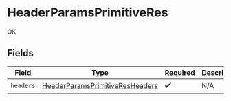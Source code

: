 # HeaderParamsPrimitiveRes

OK


## Fields

| Field                                                                                         | Type                                                                                          | Required                                                                                      | Description                                                                                   |
| --------------------------------------------------------------------------------------------- | --------------------------------------------------------------------------------------------- | --------------------------------------------------------------------------------------------- | --------------------------------------------------------------------------------------------- |
| `headers`                                                                                     | [HeaderParamsPrimitiveResHeaders](../../models/operations/HeaderParamsPrimitiveResHeaders.md) | :heavy_check_mark:                                                                            | N/A                                                                                           |